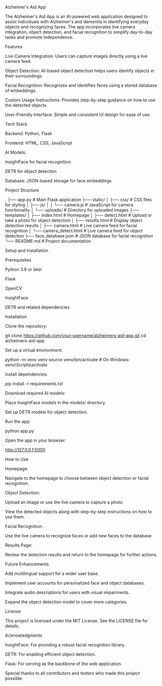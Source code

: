 Alzheimer's Aid App

The Alzheimer's Aid App is an AI-powered web application designed to assist individuals with Alzheimer's and dementia in identifying everyday objects and recognizing faces. The app incorporates live camera integration, object detection, and facial recognition to simplify day-to-day tasks and promote independence.

Features

Live Camera Integration: Users can capture images directly using a live camera feed.

Object Detection: AI-based object detection helps users identify objects in their surroundings.

Facial Recognition: Recognizes and identifies faces using a stored database of embeddings.

Custom Usage Instructions: Provides step-by-step guidance on how to use the detected objects.

User-Friendly Interface: Simple and consistent UI design for ease of use.

Tech Stack

Backend: Python, Flask

Frontend: HTML, CSS, JavaScript

AI Models:

InsightFace for facial recognition

DETR for object detection

Database: JSON-based storage for face embeddings

Project Structure

.
├── app.py                  # Main Flask application
├── static/
│   ├── css/                # CSS files for styling
│   ├── js/
│   │   └── camera.js       # JavaScript for camera functionality
│   └── uploads/            # Directory for uploaded images
├── templates/
│   ├── index.html          # Homepage
│   ├── detect.html         # Upload or take a photo for object detection
│   ├── results.html        # Display object detection results
│   ├── camera.html         # Live camera feed for facial recognition
│   └── camera_detect.html  # Live camera feed for object detection
├── face_database.json      # JSON database for facial recognition
└── README.md               # Project documentation

Setup and Installation

Prerequisites

Python 3.8 or later

Flask

OpenCV

InsightFace

DETR and related dependencies

Installation

Clone the repository:

git clone https://github.com/your-username/alzheimers-aid-app.git
cd alzheimers-aid-app

Set up a virtual environment:

python -m venv venv
source venv/bin/activate  # On Windows: venv\Scripts\activate

Install dependencies:

pip install -r requirements.txt

Download required AI models:

Place InsightFace models in the models/ directory.

Set up DETR models for object detection.

Run the app:

python app.py

Open the app in your browser:

http://127.0.0.1:5000

How to Use

Homepage:

Navigate to the homepage to choose between object detection or facial recognition.

Object Detection:

Upload an image or use the live camera to capture a photo.

View the detected objects along with step-by-step instructions on how to use them.

Facial Recognition:

Use the live camera to recognize faces or add new faces to the database.

Results Page:

Review the detection results and return to the homepage for further actions.

Future Enhancements

Add multilingual support for a wider user base.

Implement user accounts for personalized face and object databases.

Integrate audio descriptions for users with visual impairments.

Expand the object detection model to cover more categories.

License

This project is licensed under the MIT License. See the LICENSE file for details.

Acknowledgments

InsightFace: For providing a robust facial recognition library.

DETR: For enabling efficient object detection.

Flask: For serving as the backbone of the web application.

Special thanks to all contributors and testers who made this project possible.

